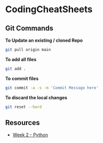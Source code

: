 # CodingCheatSheets
## Git Commands
**To Update an existing / cloned Repo**
```bash
git pull origin main
```

**To add all files** 
```bash
git add .
```
**To commit files** 
```bash
git commit -a -s -m 'Commit Message here'
```

**To discard the local changes** 
```bash
git reset --hard
```


## Resources
* [Week 2 - Python](Week2-Python.md)


<!--*I live in Downtown, Toronto*
![](https://github.com/nomadic-me/CodingCheatSheets/blob/main/TotontoLogo.png?raw=true) -->
